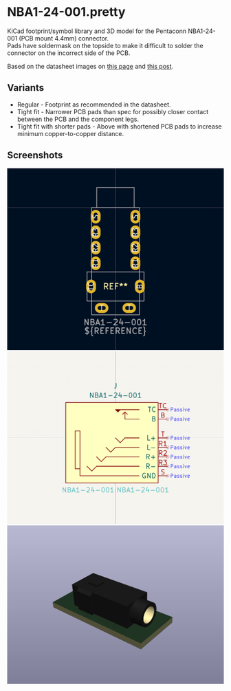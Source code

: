 # NBA1-24-001.pretty
KiCad footprint/symbol library and 3D model for the Pentaconn NBA1-24-001 (PCB mount 4.4mm) connector.  
Pads have soldermask on the topside to make it difficult to solder the connector on the incorrect side of the PCB.  

Based on the datasheet images on [this page](https://www.pentaconn.com/shopdetail/000000000002/plug_jack/page1/order/) and [this post](https://www.head-fi.org/threads/dx220-a-new-view-to-your-music-latest-fw-1-19-local-link-for-user-guide-1st-page.898388/page-179#post-14950324).

## Variants
- Regular - Footprint as recommended in the datasheet.
- Tight fit - Narrower PCB pads than spec for possibly closer contact between the PCB and the component legs.
- Tight fit with shorter pads - Above with shortened PCB pads to increase minimum copper-to-copper distance.

## Screenshots

![Footprint image](https://raw.githubusercontent.com/ai03-2725/NBA1-24-001.pretty/main/images/footprint.png)
![Symbol image](https://raw.githubusercontent.com/ai03-2725/NBA1-24-001.pretty/main/images/symbol.png)
![3D model image](https://raw.githubusercontent.com/ai03-2725/NBA1-24-001.pretty/main/images/3dmodel.png)

